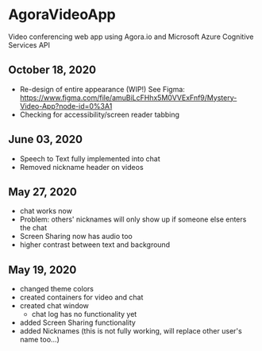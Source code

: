 # AgoraVideoApp
Video conferencing web app using Agora.io and Microsoft Azure Cognitive Services API

## October 18, 2020
- Re-design of entire appearance (WIP!) See Figma: https://www.figma.com/file/amuBiLcFHhx5M0VVExFnf9/Mystery-Video-App?node-id=0%3A1
- Checking for accessibility/screen reader tabbing

## June 03, 2020
- Speech to Text fully implemented into chat
- Removed nickname header on videos

## May 27, 2020
- chat works now
- Problem: others' nicknames will only show up if someone else enters the chat
- Screen Sharing now has audio too
- higher contrast between text and background

## May 19, 2020
- changed theme colors
- created containers for video and chat
- created chat window
  - chat log has no functionality yet
- added Screen Sharing functionality
- added Nicknames (this is not fully working, will replace other user's name too...)
